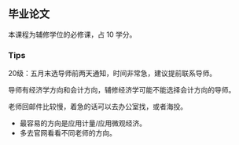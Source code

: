 ## 毕业论文

本课程为辅修学位的必修课，占 10 学分。


### Tips

20级：五月末选导师前两天通知，时间非常急，建议提前联系导师。

导师有经济学方向和会计方向，辅修经济学可能不能选择会计方向的导师。

老师回邮件比较慢，着急的话可以去办公室找，或者海投。

- 最容易的方向是应用计量/应用微观经济。
- 多去官网看看不同老师的方向。

